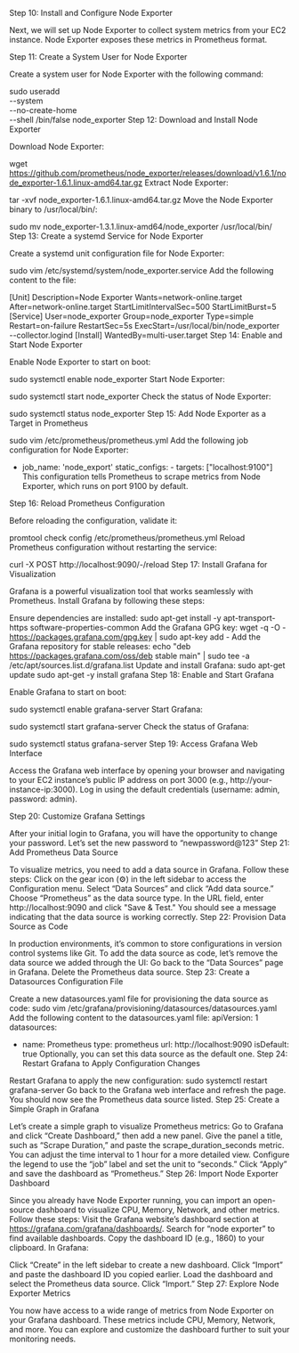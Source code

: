 Step 10: Install and Configure Node Exporter

Next, we will set up Node Exporter to collect system metrics from your EC2 instance. Node Exporter exposes these metrics in Prometheus format.

Step 11: Create a System User for Node Exporter

Create a system user for Node Exporter with the following command:

sudo useradd \
    --system \
    --no-create-home \
    --shell /bin/false node_exporter
Step 12: Download and Install Node Exporter

Download Node Exporter:

wget https://github.com/prometheus/node_exporter/releases/download/v1.6.1/node_exporter-1.6.1.linux-amd64.tar.gz
Extract Node Exporter:

tar -xvf node_exporter-1.6.1.linux-amd64.tar.gz
Move the Node Exporter binary to /usr/local/bin/:

sudo mv node_exporter-1.3.1.linux-amd64/node_exporter /usr/local/bin/
Step 13: Create a systemd Service for Node Exporter

Create a systemd unit configuration file for Node Exporter:

sudo vim /etc/systemd/system/node_exporter.service
Add the following content to the file:

[Unit]
Description=Node Exporter
Wants=network-online.target
After=network-online.target
StartLimitIntervalSec=500
StartLimitBurst=5
[Service]
User=node_exporter
Group=node_exporter
Type=simple
Restart=on-failure
RestartSec=5s
ExecStart=/usr/local/bin/node_exporter \
    --collector.logind
[Install]
WantedBy=multi-user.target
Step 14: Enable and Start Node Exporter

Enable Node Exporter to start on boot:

sudo systemctl enable node_exporter
Start Node Exporter:

sudo systemctl start node_exporter
Check the status of Node Exporter:

sudo systemctl status node_exporter
Step 15: Add Node Exporter as a Target in Prometheus

sudo vim /etc/prometheus/prometheus.yml
Add the following job configuration for Node Exporter:

- job_name: 'node_export'
    static_configs:
      - targets: ["localhost:9100"]
This configuration tells Prometheus to scrape metrics from Node Exporter, which runs on port 9100 by default.

Step 16: Reload Prometheus Configuration

Before reloading the configuration, validate it:

promtool check config /etc/prometheus/prometheus.yml
Reload Prometheus configuration without restarting the service:

curl -X POST http://localhost:9090/-/reload
Step 17: Install Grafana for Visualization

Grafana is a powerful visualization tool that works seamlessly with Prometheus. Install Grafana by following these steps:

Ensure dependencies are installed:
sudo apt-get install -y apt-transport-https software-properties-common
Add the Grafana GPG key:
wget -q -O - https://packages.grafana.com/gpg.key | sudo apt-key add -
Add the Grafana repository for stable releases:
echo "deb https://packages.grafana.com/oss/deb stable main" | sudo tee -a /etc/apt/sources.list.d/grafana.list
Update and install Grafana:
sudo apt-get update
sudo apt-get -y install grafana
Step 18: Enable and Start Grafana

Enable Grafana to start on boot:

sudo systemctl enable grafana-server
Start Grafana:

sudo systemctl start grafana-server
Check the status of Grafana:

sudo systemctl status grafana-server
Step 19: Access Grafana Web Interface

Access the Grafana web interface by opening your browser and navigating to your EC2 instance’s public IP address on port 3000 (e.g., http://your-instance-ip:3000). Log in using the default credentials (username: admin, password: admin).

Step 20: Customize Grafana Settings

After your initial login to Grafana, you will have the opportunity to change your password. Let’s set the new password to “newpassword@123”
Step 21: Add Prometheus Data Source

To visualize metrics, you need to add a data source in Grafana. Follow these steps:
Click on the gear icon (⚙️) in the left sidebar to access the Configuration menu.
Select “Data Sources” and click “Add data source.”
Choose “Prometheus” as the data source type.
In the URL field, enter http://localhost:9090 and click "Save & Test." You should see a message indicating that the data source is working correctly.
Step 22: Provision Data Source as Code

In production environments, it’s common to store configurations in version control systems like Git. To add the data source as code, let’s remove the data source we added through the UI:
Go back to the “Data Sources” page in Grafana.
Delete the Prometheus data source.
Step 23: Create a Datasources Configuration File

Create a new datasources.yaml file for provisioning the data source as code:
sudo vim /etc/grafana/provisioning/datasources/datasources.yaml
Add the following content to the datasources.yaml file:
apiVersion: 1
datasources:
  - name: Prometheus
    type: prometheus
    url: http://localhost:9090
    isDefault: true
Optionally, you can set this data source as the default one.
Step 24: Restart Grafana to Apply Configuration Changes

Restart Grafana to apply the new configuration:
sudo systemctl restart grafana-server
Go back to the Grafana web interface and refresh the page. You should now see the Prometheus data source listed.
Step 25: Create a Simple Graph in Grafana

Let’s create a simple graph to visualize Prometheus metrics:
Go to Grafana and click “Create Dashboard,” then add a new panel.
Give the panel a title, such as “Scrape Duration,” and paste the scrape_duration_seconds metric.
You can adjust the time interval to 1 hour for a more detailed view.
Configure the legend to use the “job” label and set the unit to “seconds.”
Click “Apply” and save the dashboard as “Prometheus.”
Step 26: Import Node Exporter Dashboard

Since you already have Node Exporter running, you can import an open-source dashboard to visualize CPU, Memory, Network, and other metrics. Follow these steps:
Visit the Grafana website’s dashboard section at https://grafana.com/grafana/dashboards/.
Search for “node exporter” to find available dashboards.
Copy the dashboard ID (e.g., 1860) to your clipboard.
In Grafana:

Click “Create” in the left sidebar to create a new dashboard.
Click “Import” and paste the dashboard ID you copied earlier.
Load the dashboard and select the Prometheus data source.
Click “Import.”
Step 27: Explore Node Exporter Metrics

You now have access to a wide range of metrics from Node Exporter on your Grafana dashboard. These metrics include CPU, Memory, Network, and more. You can explore and customize the dashboard further to suit your monitoring needs.